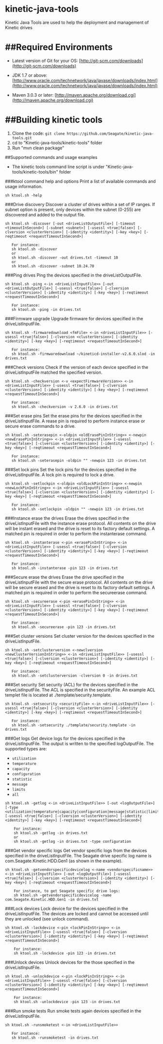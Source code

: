 # kinetic-java-tools
Kinetic Java Tools are used to help the deployment and management of Kinetic drives

##Required Environments
==================================
  * Latest version of Git for your OS: [http://git-scm.com/downloads](http://git-scm.com/downloads)

  * JDK 1.7 or above: [http://www.oracle.com/technetwork/java/javase/downloads/index.html](http://www.oracle.com/technetwork/java/javase/downloads/index.html)

  * Maven 3.0.3 or later: [http://maven.apache.org/download.cgi](http://maven.apache.org/download.cgi)

##Building kinetic tools
==============================
  1. Clone the code: `git clone https://github.com/Seagate/kinetic-java-tools.git`
  2. cd to "Kinetic-java-tools/kinetic-tools" folder
  3. Run "mvn clean package"
  
##Supported commands and usage examples

  * The kinetic tools command line script is under "Kinetic-java-tools/kinetic-tools/bin" folder

###ktool command help and options
Print a list of available commands and usage information.
```
sh ktool.sh -help
```

###Drive discovery
Discover a cluster of drives within a set of IP ranges.
If subnet option is present, only devices within the subnet (0-255) are discovered and added to the output file.
```
sh ktool.sh -discover [-out <driveListOutputFile>] [-timeout <timeoutInSecond>] [-subnet <subnet>] [-usessl <true|false>] [-clversion <clusterVersion>] [-identity <identity>] [-key <key>] [-reqtimeout <requestTimeoutInSecond>]

   For instance:
   sh ktool.sh -discover
   or
   sh ktool.sh -discover -out drives.txt -timeout 10
   or
   sh ktool.sh -discover -subnet 10.24.70
```

###Ping drives
Ping the devices specified in the driveListOutputFile.
```
sh ktool.sh -ping <-in <driveListInputFile>> [-out <driveListOutputFile>] [-usessl <true|false>] [-clversion <clusterVersion>] [-identity <identity>] [-key <key>] [-reqtimeout <requestTimeoutInSecond>] 

   For instance:
   sh ktool.sh -ping -in drives.txt
```

###Firmware upgrade
Upgrade firmware for devices specified in the driveListInputFile.
```
sh ktool.sh -firmwaredownload <fmFile> <-in <driveListInputFile>> [-usessl <true|false>] [-clversion <clusterVersion>] [-identity <identity>] [-key <key>] [-reqtimeout <requestTimeoutInSecond>]
   
   For instance:
   sh ktool.sh -firmwaredownload ~/kineticd-installer-v2.6.0.slod -in drives.txt
```

###Check versions
Check if the version of each device specified in the driveListInputFile matched the specified version. 
```
sh ktool.sh -checkversion <-v <expectFirmwareVersion>> <-in <driveListInputFile>> [-usessl <true|false>] [-clversion <clusterVersion>] [-identity <identity>] [-key <key>] [-reqtimeout <requestTimeoutInSecond>]
   
   For instance:
   sh ktool.sh -checkversion -v 2.6.0 -in drives.txt
```

###Set erase pins
Set the erase pins for the devices specified in the driveListInputFile.  A rease pin is required to perform instance erase or secure erase commands to a drive.
```
sh ktool.sh -seterasepin <-oldpin <oldErasePinInString>> <-newpin <newErasePinInString>> <-in <driveListInputFile>> [-usessl <true|false>] [-clversion <clusterVersion>] [-identity <identity>] [-key <key>] [-reqtimeout <requestTimeoutInSecond>]

   For instance:
   sh ktool.sh -seterasepin -oldpin "" -newpin 123 -in drives.txt
```

###Set lock pins
Set the lock pins for the devices specified in the driveListInputFile.  A lock pin is required to lock a drive.
```
sh ktool.sh -setlockpin <-oldpin <oldLockPinInString>> <-newpin <newLockPinInString>> <-in <driveListInputFile>> [-usessl <true|false>] [-clversion <clusterVersion>] [-identity <identity>] [-key <key>] [-reqtimeout <requestTimeoutInSecond>]

   For instance:
   sh ktool.sh -setlockpin -oldpin "" -newpin 123 -in drives.txt
```

###Instance erase the drives
Erase the drives specified in the driveListInputFile with the instance erase protocol.  All contents on the drive will be instant erased and the drive is reset to its factory default settings. A matched pin is required in order to perform the instanterase command.
```
sh ktool.sh -instanterase <-pin <erasePinInString>> <-in <driveListInputFile>> [-usessl <true|false>] [-clversion <clusterVersion>] [-identity <identity>] [-key <key>] [-reqtimeout <requestTimeoutInSecond>]
  
   For instance:
   sh ktool.sh -instanterase -pin 123 -in drives.txt
```

###Secure erase the drives
Erase the drive specified in the driveListInputFile with the secure erase protocol.  All contents on the drive will be secure erased and the drive is reset to its factory default settings. A matched pin is required in order to perform the secureerase command.
```
sh ktool.sh -secureerase <-pin <erasePinInString>> <-in <driveListInputFile>> [-usessl <true|false>] [-clversion <clusterVersion>] [-identity <identity>] [-key <key>] [-reqtimeout <requestTimeoutInSecond>]
  
   For instance:
   sh ktool.sh -secureerase -pin 123 -in drives.txt
```

###Set cluster versions
Set cluster version for the devices specified in the driveListInputFile.
```
sh ktool.sh -setclusterversion <-newclversion <newClusterVersionInString>> <-in <driveListInputFile>> [-usessl <true|false>] [-clversion <clusterVersion>] [-identity <identity>] [-key <key>] [-reqtimeout <requestTimeoutInSecond>]
   
   For instance:
   sh ktool.sh -setclusterversion -clversion 0 -in drives.txt
```

###Set security
Set security (ACL) for the devices specified in the driveListInputFile.  The ACL is specified in the securityFile.  An example ACL templet file is located at ./template/security.template.
```
sh ktool.sh -setsecurity <securityFile> <-in <driveListInputFile>> [-usessl <true|false>] [-clversion <clusterVersion>] [-identity <identity>] [-key <key>] [-reqtimeout <requestTimeoutInSecond>]

   For instance:
   sh ktool.sh -setsecurity ./template/security.template -in drives.txt
```

###Get logs
Get device logs for the devices specified in the driveListInputFile.  The output is written to the specified logOutputFile.  The supported types are:

* `utilization`
* `temperature`
* `capacity`
* `configuration`
* `statistic`
* `message`
* `limits`
* `all`
```
sh ktool.sh -getlog <-in <driveListInputFile>> [-out <logOutputFile>] [-type <utilization|temperature|capacity|configuration|message|statistic|limits|all>] [-usessl <true|false>] [-clversion <clusterVersion>] [-identity <identity>] [-key <key>] [-reqtimeout <requestTimeoutInSecond>]
    
    For instance:
    sh ktool.sh -getlog -in drives.txt
    or
    sh ktool.sh -getlog -in drives.txt -type configuration
```

###Get vendor specific logs
Get vendor specific logs from the devices specified in the driveListInputFile. The Seagate drive specific log name is com.Seagate.Kinetic.HDD.Gen1 (as shown in the example).
```
sh ktool.sh -getvendorspecificdevicelog <-name <vendorspecificname>> <-in <driveListInputFile>> [-out <logOutputFile>] [-usessl <true|false>] [-clversion <clusterVersion>] [-identity <identity>] [-key <key>] [-reqtimeout <requestTimeoutInSecond>]
    
    For instance, to get Seagate specific drive logs:
    sh ktool.sh -getvendorspecificdevicelog -name com.Seagate.Kinetic.HDD.Gen1 -in drives.txt
```

###Lock devices
Lock device for the devices specified in the driveListInputFile. The devices are locked and cannot be accessed until they are unlocked (see unlock command). 
```
sh ktool.sh -lockdevice <-pin <lockPinInString>> <-in <driveListInputFile>> [-usessl <true|false>] [-clversion <clusterVersion>] [-identity <identity>] [-key <key>] [-reqtimeout <requestTimeoutInSecond>]
    
    For instance:
    sh ktool.sh -lockdevice -pin 123 -in drives.txt
```

###Unlock devices
Unlock devices for the those specified in the driveListInputFile.
```
sh ktool.sh -unlockdevice <-pin <lockPinInString>> <-in <driveListInputFile>> [-usessl <true|false>] [-clversion <clusterVersion>] [-identity <identity>] [-key <key>] [-reqtimeout <requestTimeoutInSecond>]
    
    For instance:
    sh ktool.sh -unlockdevice -pin 123 -in drives.txt
```

###Run smoke tests
Run smoke tests again devices specified in the driveListInputFile.
```
sh ktool.sh -runsmoketest <-in <driveListInputFile>>

   For instance:
   sh ktool.sh -runsmoketest -in drives.txt
```
